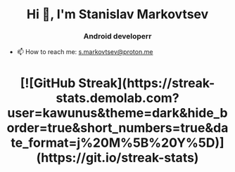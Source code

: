 <h1 align="center">Hi 👋, I'm Stanislav Markovtsev</h1>
<div align="center">
  
</div>

<h3 align="center">Android developerr</h3>


- 📫 How to reach me: s.markovtsev@proton.me

<h1 align="center">[![GitHub Streak](https://streak-stats.demolab.com?user=kawunus&theme=dark&hide_border=true&short_numbers=true&date_format=j%20M%5B%20Y%5D)](https://git.io/streak-stats)</h1>
